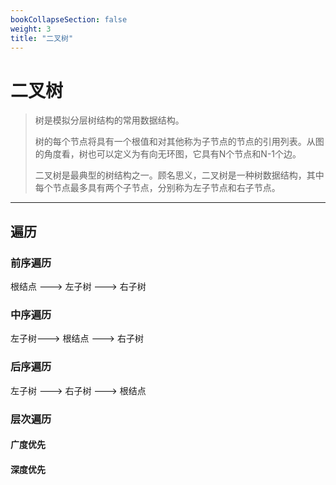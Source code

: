 ```yaml
---
bookCollapseSection: false
weight: 3
title: "二叉树"
---
```


# 二叉树

> 树是模拟分层树结构的常用数据结构。
>
> 树的每个节点将具有一个根值和对其他称为子节点的节点的引用列表。从图的角度看，树也可以定义为有向无环图，它具有N个节点和N-1个边。
>
> 二叉树是最典型的树结构之一。顾名思义，二叉树是一种树数据结构，其中每个节点最多具有两个子节点，分别称为左子节点和右子节点。

***

## 遍历

### 前序遍历

根结点 ---> 左子树 ---> 右子树

### 中序遍历

左子树---> 根结点 ---> 右子树

### 后序遍历

左子树 ---> 右子树 ---> 根结点

### 层次遍历

#### 广度优先

#### 深度优先



